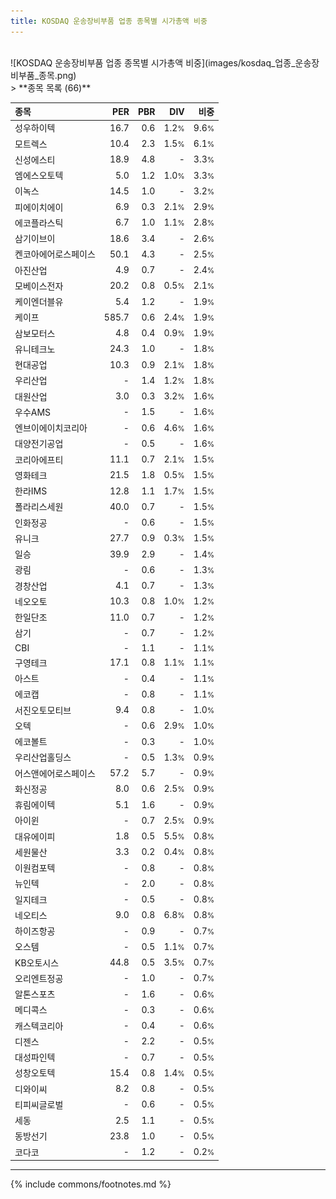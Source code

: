 ```yaml
---
title: KOSDAQ 운송장비부품 업종 종목별 시가총액 비중
---
```

<br>
![KOSDAQ 운송장비부품 업종 종목별 시가총액 비중](images/kosdaq_업종_운송장비부품_종목.png)
<br>
> **종목 목록 (66)**<a id="list"></a>

| **종목** | **PER** | **PBR** | **DIV** | **비중** |
| :------- | ------: | ------: | ------: | -------: |
| 성우하이텍 | 16.7 | 0.6 | 1.2<small>%</small> | 9.6<small>%</small> |
| 모트렉스 | 10.4 | 2.3 | 1.5<small>%</small> | 6.1<small>%</small> |
| 신성에스티 | 18.9 | 4.8 | - | 3.3<small>%</small> |
| 엠에스오토텍 | 5.0 | 1.2 | 1.0<small>%</small> | 3.3<small>%</small> |
| 이녹스 | 14.5 | 1.0 | - | 3.2<small>%</small> |
| 피에이치에이 | 6.9 | 0.3 | 2.1<small>%</small> | 2.9<small>%</small> |
| 에코플라스틱 | 6.7 | 1.0 | 1.1<small>%</small> | 2.8<small>%</small> |
| 삼기이브이 | 18.6 | 3.4 | - | 2.6<small>%</small> |
| 켄코아에어로스페이스 | 50.1 | 4.3 | - | 2.5<small>%</small> |
| 아진산업 | 4.9 | 0.7 | - | 2.4<small>%</small> |
| 모베이스전자 | 20.2 | 0.8 | 0.5<small>%</small> | 2.1<small>%</small> |
| 케이엔더블유 | 5.4 | 1.2 | - | 1.9<small>%</small> |
| 케이프 | 585.7 | 0.6 | 2.4<small>%</small> | 1.9<small>%</small> |
| 삼보모터스 | 4.8 | 0.4 | 0.9<small>%</small> | 1.9<small>%</small> |
| 유니테크노 | 24.3 | 1.0 | - | 1.8<small>%</small> |
| 현대공업 | 10.3 | 0.9 | 2.1<small>%</small> | 1.8<small>%</small> |
| 우리산업 | - | 1.4 | 1.2<small>%</small> | 1.8<small>%</small> |
| 대원산업 | 3.0 | 0.3 | 3.2<small>%</small> | 1.6<small>%</small> |
| 우수AMS | - | 1.5 | - | 1.6<small>%</small> |
| 엔브이에이치코리아 | - | 0.6 | 4.6<small>%</small> | 1.6<small>%</small> |
| 대양전기공업 | - | 0.5 | - | 1.6<small>%</small> |
| 코리아에프티 | 11.1 | 0.7 | 2.1<small>%</small> | 1.5<small>%</small> |
| 영화테크 | 21.5 | 1.8 | 0.5<small>%</small> | 1.5<small>%</small> |
| 한라IMS | 12.8 | 1.1 | 1.7<small>%</small> | 1.5<small>%</small> |
| 폴라리스세원 | 40.0 | 0.7 | - | 1.5<small>%</small> |
| 인화정공 | - | 0.6 | - | 1.5<small>%</small> |
| 유니크 | 27.7 | 0.9 | 0.3<small>%</small> | 1.5<small>%</small> |
| 일승 | 39.9 | 2.9 | - | 1.4<small>%</small> |
| 광림 | - | 0.6 | - | 1.3<small>%</small> |
| 경창산업 | 4.1 | 0.7 | - | 1.3<small>%</small> |
| 네오오토 | 10.3 | 0.8 | 1.0<small>%</small> | 1.2<small>%</small> |
| 한일단조 | 11.0 | 0.7 | - | 1.2<small>%</small> |
| 삼기 | - | 0.7 | - | 1.2<small>%</small> |
| CBI | - | 1.1 | - | 1.1<small>%</small> |
| 구영테크 | 17.1 | 0.8 | 1.1<small>%</small> | 1.1<small>%</small> |
| 아스트 | - | 0.4 | - | 1.1<small>%</small> |
| 에코캡 | - | 0.8 | - | 1.1<small>%</small> |
| 서진오토모티브 | 9.4 | 0.8 | - | 1.0<small>%</small> |
| 오텍 | - | 0.6 | 2.9<small>%</small> | 1.0<small>%</small> |
| 에코볼트 | - | 0.3 | - | 1.0<small>%</small> |
| 우리산업홀딩스 | - | 0.5 | 1.3<small>%</small> | 0.9<small>%</small> |
| 어스앤에어로스페이스 | 57.2 | 5.7 | - | 0.9<small>%</small> |
| 화신정공 | 8.0 | 0.6 | 2.5<small>%</small> | 0.9<small>%</small> |
| 휴림에이텍 | 5.1 | 1.6 | - | 0.9<small>%</small> |
| 아이윈 | - | 0.7 | 2.5<small>%</small> | 0.9<small>%</small> |
| 대유에이피 | 1.8 | 0.5 | 5.5<small>%</small> | 0.8<small>%</small> |
| 세원물산 | 3.3 | 0.2 | 0.4<small>%</small> | 0.8<small>%</small> |
| 이원컴포텍 | - | 0.8 | - | 0.8<small>%</small> |
| 뉴인텍 | - | 2.0 | - | 0.8<small>%</small> |
| 일지테크 | - | 0.5 | - | 0.8<small>%</small> |
| 네오티스 | 9.0 | 0.8 | 6.8<small>%</small> | 0.8<small>%</small> |
| 하이즈항공 | - | 0.9 | - | 0.7<small>%</small> |
| 오스템 | - | 0.5 | 1.1<small>%</small> | 0.7<small>%</small> |
| KB오토시스 | 44.8 | 0.5 | 3.5<small>%</small> | 0.7<small>%</small> |
| 오리엔트정공 | - | 1.0 | - | 0.7<small>%</small> |
| 알톤스포츠 | - | 1.6 | - | 0.6<small>%</small> |
| 메디콕스 | - | 0.3 | - | 0.6<small>%</small> |
| 캐스텍코리아 | - | 0.4 | - | 0.6<small>%</small> |
| 디젠스 | - | 2.2 | - | 0.5<small>%</small> |
| 대성파인텍 | - | 0.7 | - | 0.5<small>%</small> |
| 성창오토텍 | 15.4 | 0.8 | 1.4<small>%</small> | 0.5<small>%</small> |
| 디와이씨 | 8.2 | 0.8 | - | 0.5<small>%</small> |
| 티피씨글로벌 | - | 0.6 | - | 0.5<small>%</small> |
| 세동 | 2.5 | 1.1 | - | 0.5<small>%</small> |
| 동방선기 | 23.8 | 1.0 | - | 0.5<small>%</small> |
| 코다코 | - | 1.2 | - | 0.2<small>%</small> |

---
{% include commons/footnotes.md %}